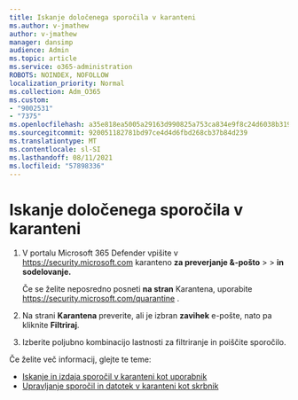 ```yaml
---
title: Iskanje določenega sporočila v karanteni
ms.author: v-jmathew
author: v-jmathew
manager: dansimp
audience: Admin
ms.topic: article
ms.service: o365-administration
ROBOTS: NOINDEX, NOFOLLOW
localization_priority: Normal
ms.collection: Adm_O365
ms.custom:
- "9002531"
- "7375"
ms.openlocfilehash: a35e818ea5005a29163d990825a753ca834e9f8c24d6038b319b1382587fc286
ms.sourcegitcommit: 920051182781bd97ce4d4d6fbd268cb37b84d239
ms.translationtype: MT
ms.contentlocale: sl-SI
ms.lasthandoff: 08/11/2021
ms.locfileid: "57898336"
---
```

# <a name="find-a-specific-quarantined-message"></a>Iskanje določenega sporočila v karanteni

1. V portalu Microsoft 365 Defender vpišite v <https://security.microsoft.com> karanteno **za preverjanje &-pošto** \>  \> **in sodelovanje.**

   Če se želite neposredno posneti **na stran** Karantena, uporabite <https://security.microsoft.com/quarantine> .

2. Na strani **Karantena** preverite, ali je izbran **zavihek** e-pošte, nato pa kliknite **Filtriraj**.
3. Izberite poljubno kombinacijo lastnosti za filtriranje in poiščite sporočilo.

Če želite več informacij, glejte te teme:

- [Iskanje in izdaja sporočil v karanteni kot uporabnik](https://docs.microsoft.com/microsoft-365/security/office-365-security/find-and-release-quarantined-messages-as-a-user)
- [Upravljanje sporočil in datotek v karanteni kot skrbnik](https://docs.microsoft.com/microsoft-365/security/office-365-security/manage-quarantined-messages-and-files)

